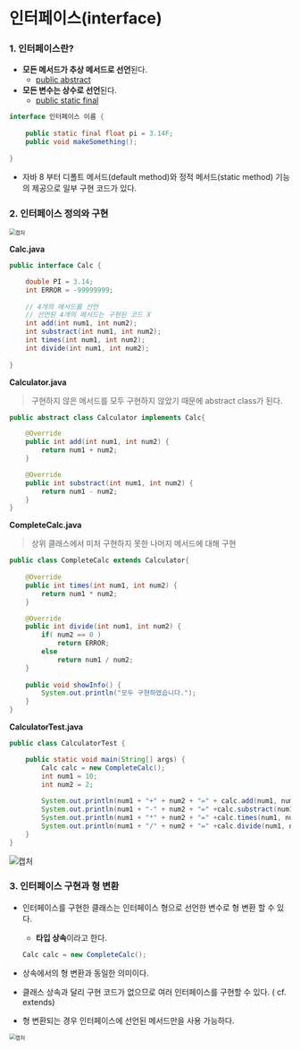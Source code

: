 # 인터페이스(interface)

### 1. 인터페이스란?

- **모든 메서드가 추상 메서드로 선언**된다.
  - <u>public abstract</u>
- **모든 변수는 상수로 선언**된다.
  - <u>public static final</u>

```java
interface 인터페이스 이름 {
	
    public static final float pi = 3.14F;
    public void makeSomething();
    
}
```

- 자바 8 부터 디폴트 메서드(default method)와 정적 메서드(static method) 기능의 제공으로 일부 구현 코드가 있다.



### 2. 인터페이스 정의와 구현

<img src="https://user-images.githubusercontent.com/42603919/150759649-1037b075-5042-47eb-9155-1e5597ee9138.PNG" alt="캡처" style="zoom:67%;" />



**Calc.java**

```java
public interface Calc {

	double PI = 3.14;
	int ERROR = -99999999;
	
    // 4개의 메서드를 선언
    // 선언된 4개의 메서드는 구현된 코드 X
	int add(int num1, int num2);
	int substract(int num1, int num2);
	int times(int num1, int num2);
	int divide(int num1, int num2);
	
}
```



**Calculator.java**

> 구현하지 않은 메서드를 모두 구현하지 않았기 때문에 abstract class가 된다.

```java
public abstract class Calculator implements Calc{

	@Override
	public int add(int num1, int num2) {
		return num1 + num2;
	}

	@Override
	public int substract(int num1, int num2) {
		return num1 - num2;
	}
}
```



**CompleteCalc.java**

> 상위 클래스에서 미처 구현하지 못한 나머지 메서드에 대해 구현

```java
public class CompleteCalc extends Calculator{
	
	@Override
	public int times(int num1, int num2) {
		return num1 * num2;
	}

	@Override
	public int divide(int num1, int num2) {
		if( num2 == 0 )
			return ERROR;
		else 
			return num1 / num2;
	}
	
	public void showInfo() {
		System.out.println("모두 구현하였습니다.");
	}
}
```



**CalculatorTest.java**

```java
public class CalculatorTest {

	public static void main(String[] args) {
		Calc calc = new CompleteCalc();
		int num1 = 10;
		int num2 = 2;
		
		System.out.println(num1 + "+" + num2 + "=" + calc.add(num1, num2));
		System.out.println(num1 + "-" + num2 + "=" +calc.substract(num1, num2));
		System.out.println(num1 + "*" + num2 + "=" +calc.times(num1, num2));
		System.out.println(num1 + "/" + num2 + "=" +calc.divide(num1, num2));
	}
}
```

![캡처](https://user-images.githubusercontent.com/42603919/150760389-ce77ee9a-5583-4c42-a2c8-dc7b29257d28.PNG)



### 3. 인터페이스 구현과 형 변환

- 인터페이스를 구현한 클래스는 인터페이스 형으로 선언한 변수로 형 변환 할 수 있다.

  - **타입 상속**이라고 한다.

  ````java
  Calc calc = new CompleteCalc();
  ````

- 상속에서의 형 변환과 동일한 의미이다.

- 클래스 상속과 달리 구현 코드가 없으므로 여러 인터페이스를 구현할 수 있다. ( cf. extends)

- 형 변환되는 경우 인터페이스에 선언된 메서드만을 사용 가능하다.

<img src="https://user-images.githubusercontent.com/42603919/150759830-c25f3862-7bd7-4f4f-a98c-3fa1f95b0371.PNG" alt="캡처" style="zoom:67%;" />

